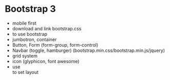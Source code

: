 # Bootstrap 3
- mobile first
- download and link bootstrap.css
- <div class=""> to use bootstrap
- jumbotron, container
- Button, Form (form-group, form-control)
- Navbar (toggle, hamburger) (bootstrap.min.css/bootstrap.min.js/jquery)
- grid system
- icon (glyphicon, font awesome)
- use <div> to set layout